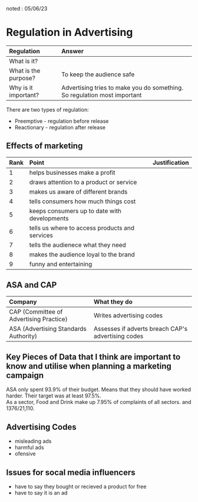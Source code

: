 noted : 05/06/23

# Regulation in Advertising

|Regulation|Answer|
|:---|:---|
|What is it?||
|What is the purpose?|To keep the audience safe|
|Why is it important?|Advertising tries to make you do something. So regulation most important|

There are two types of regulation:

- Preemptive - regulation before release
- Reactionary - regulation after release

## Effects of marketing

|Rank|Point|Justification|
|:---|:---|:---|
|1|helps businesses make a profit||
|2|draws attention to a product or service||
|3|makes us aware of different brands||
|4|tells consumers how much things cost||
|5|keeps consumers up to date with developments ||
|6|tells us where to access products and services||
|7|tells the audienece what they need||
|8|makes the audience loyal to the brand||
|9|funny and entertaining||

## ASA and CAP

|Company|What they do|
|:------|:-----------|
|CAP (Committee of Advertising Practice)| Writes advertising codes|
|ASA (Advertising Standards Authority)| Assesses if adverts breach CAP's advertising codes|

## Key Pieces of Data that I think are important to know and utilise when planning a marketing campaign

ASA only spent 93.9% of their budget. Means that they should have worked harder. Their target was at least 97.5%.  
As a sector, Food and Drink make up 7.95% of complaints of all sectors. and 1376/21,110.

## Advertising Codes

- misleading ads
- harmful ads
- ofensive

## Issues for socal media influencers

- have to say they bought or recieved a product for free
- have to say it is an ad